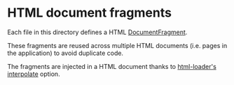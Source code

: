 # HTML document fragments

Each file in this directory defines a HTML [DocumentFragment](https://developer.mozilla.org/en-US/docs/Web/API/DocumentFragment).

These fragments are reused across multiple HTML documents (i.e. pages in the application) to avoid duplicate code.

The fragments are injected in a HTML document thanks to [html-loader's interpolate](https://webpack.js.org/loaders/html-loader/#interpolate) option.
